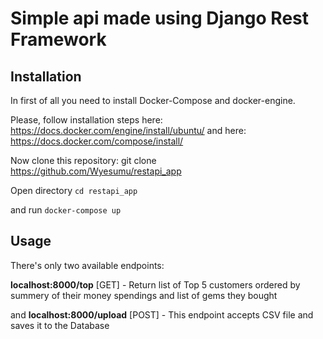 # Simple api made using Django Rest Framework

## Installation

In first of all you need to install Docker-Compose and docker-engine.

Please, follow installation steps here: https://docs.docker.com/engine/install/ubuntu/ and here: https://docs.docker.com/compose/install/

Now clone this repository: git clone https://github.com/Wyesumu/restapi_app

Open directory `cd restapi_app`

and run `docker-compose up`

## Usage

There's only two available endpoints:


**localhost:8000/top** [GET] - Return list of Top 5 customers ordered by summery of their money spendings and list of gems they bought

and **localhost:8000/upload** [POST] - This endpoint accepts CSV file and saves it to the Database
